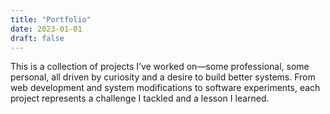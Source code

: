 ```yaml
---
title: "Portfolio"
date: 2023-01-01
draft: false
---
```


This is a collection of projects I’ve worked on—some professional, some personal, all driven by curiosity and a desire to build better systems. From web development and system modifications to software experiments, each project represents a challenge I tackled and a lesson I learned.